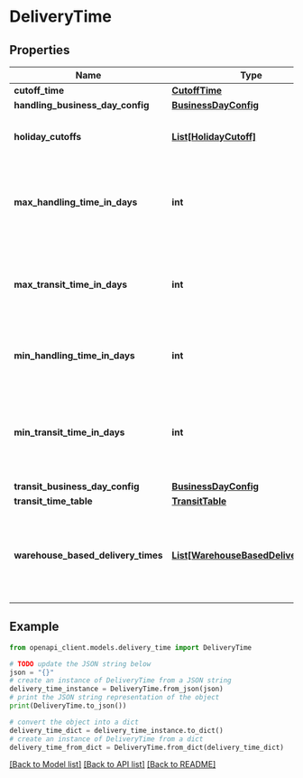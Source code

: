 # DeliveryTime


## Properties

Name | Type | Description | Notes
------------ | ------------- | ------------- | -------------
**cutoff_time** | [**CutoffTime**](CutoffTime.md) |  | [optional] 
**handling_business_day_config** | [**BusinessDayConfig**](BusinessDayConfig.md) |  | [optional] 
**holiday_cutoffs** | [**List[HolidayCutoff]**](HolidayCutoff.md) | Holiday cutoff definitions. If configured, they specify order cutoff times for holiday-specific shipping. | [optional] 
**max_handling_time_in_days** | **int** | Maximum number of business days spent before an order is shipped. 0 means same day shipped, 1 means next day shipped. Must be greater than or equal to &#x60;minHandlingTimeInDays&#x60;. | [optional] 
**max_transit_time_in_days** | **int** | Maximum number of business days that are spent in transit. 0 means same day delivery, 1 means next day delivery. Must be greater than or equal to &#x60;minTransitTimeInDays&#x60;. | [optional] 
**min_handling_time_in_days** | **int** | Minimum number of business days spent before an order is shipped. 0 means same day shipped, 1 means next day shipped. | [optional] 
**min_transit_time_in_days** | **int** | Minimum number of business days that are spent in transit. 0 means same day delivery, 1 means next day delivery. Either &#x60;{min,max}TransitTimeInDays&#x60; or &#x60;transitTimeTable&#x60; must be set, but not both. | [optional] 
**transit_business_day_config** | [**BusinessDayConfig**](BusinessDayConfig.md) |  | [optional] 
**transit_time_table** | [**TransitTable**](TransitTable.md) |  | [optional] 
**warehouse_based_delivery_times** | [**List[WarehouseBasedDeliveryTime]**](WarehouseBasedDeliveryTime.md) | Indicates that the delivery time should be calculated per warehouse (shipping origin location) based on the settings of the selected carrier. When set, no other transit time related field in DeliveryTime should be set. | [optional] 

## Example

```python
from openapi_client.models.delivery_time import DeliveryTime

# TODO update the JSON string below
json = "{}"
# create an instance of DeliveryTime from a JSON string
delivery_time_instance = DeliveryTime.from_json(json)
# print the JSON string representation of the object
print(DeliveryTime.to_json())

# convert the object into a dict
delivery_time_dict = delivery_time_instance.to_dict()
# create an instance of DeliveryTime from a dict
delivery_time_from_dict = DeliveryTime.from_dict(delivery_time_dict)
```
[[Back to Model list]](../README.md#documentation-for-models) [[Back to API list]](../README.md#documentation-for-api-endpoints) [[Back to README]](../README.md)


